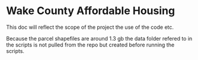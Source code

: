 # Wake County Affordable Housing

This doc will reflect the scope of the project the use of the code etc.

Because the parcel shapefiles are around 1.3 gb the data folder refered to in the scripts is not pulled from the repo but created before running the scripts.